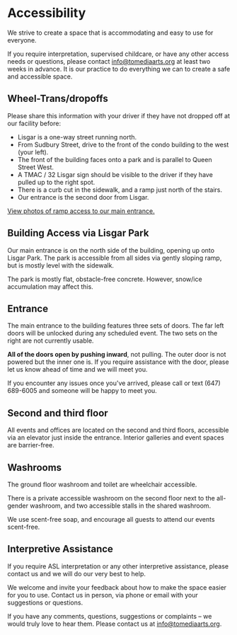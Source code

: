 # Accessibility

We strive to create a space that is accommodating and easy to use for everyone.

If you require interpretation, supervised childcare, or have any other access needs or questions, please contact [info@tomediaarts.org](mailto:info@tomediaarts.org) at least two weeks in advance. It is our practice to do everything we can to create a safe and accessible space.

## Wheel-Trans/dropoffs

Please share this information with your driver if they have not dropped off at our facility before:

* Lisgar is a one-way street running north.
* From Sudbury Street, drive to the front of the condo building to the west (your left).
* The front of the building faces onto a park and is parallel to Queen Street West.
* A TMAC / 32 Lisgar sign should be visible to the driver if they have pulled up to the right spot.
* There is a curb cut in the sidewalk, and a ramp just north of the stairs.
* Our entrance is the second door from Lisgar.

[View photos of ramp access to our main entrance.](https://shwca.se/tmac-accessibility)

## Building Access via Lisgar Park

Our main entrance is on the north side of the building, opening up onto Lisgar Park. The park is accessible from all sides via gently sloping ramp, but is mostly level with the sidewalk.

The park is mostly flat, obstacle-free concrete. However, snow/ice accumulation may affect this.

## Entrance

The main entrance to the building features three sets of doors. The far left doors will be unlocked during any scheduled event. The two sets on the right are not currently usable.

**All of the doors open by pushing inward**, not pulling. The outer door is not powered but the inner one is. If you require assistance with the door, please let us know ahead of time and we will meet you.

If you encounter any issues once you've arrived, please call or text \(647\) 689-6005 and someone will be happy to meet you.

## Second and third floor

All events and offices are located on the second and third floors, accessible via an elevator just inside the entrance. Interior galleries and event spaces are barrier-free.

## Washrooms

The ground floor washroom and toilet are wheelchair accessible.

There is a private accessible washroom on the second floor next to the all-gender washroom, and two accessible stalls in the shared washroom.

We use scent-free soap, and encourage all guests to attend our events scent-free.

## Interpretive Assistance

If you require ASL interpretation or any other interpretive assistance, please contact us and we will do our very best to help.

We welcome and invite your feedback about how to make the space easier for you to use. Contact us in person, via phone or email with your suggestions or questions.

If you have any comments, questions, suggestions or complaints – we would truly love to hear them. Please contact us at [info@tomediaarts.org](mailto:info@tomediaarts.org).


